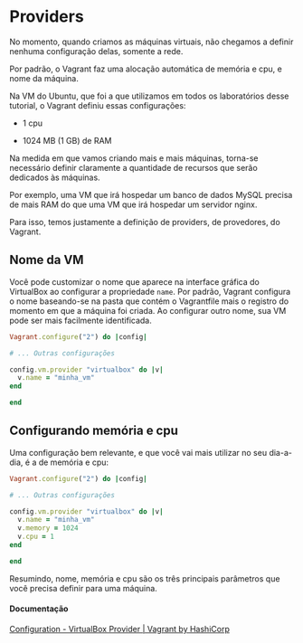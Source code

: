 # Providers

No momento, quando criamos as máquinas virtuais, não chegamos a definir nenhuma configuração delas, somente a rede.

Por padrão, o Vagrant faz uma alocação automática de memória e cpu, e nome da máquina.

Na VM do Ubuntu, que foi a que utilizamos em todos os laboratórios desse tutorial, o Vagrant definiu essas configurações:

- 1 cpu

- 1024 MB (1 GB) de RAM

Na medida em que vamos criando mais e mais máquinas, torna-se necessário definir claramente a quantidade de recursos que serão dedicados às máquinas.

Por exemplo, uma VM que irá hospedar um banco de dados MySQL precisa de mais RAM do que uma VM que irá hospedar um servidor nginx.

Para isso, temos justamente a definição de providers, de provedores, do Vagrant.

## Nome da VM

Você pode customizar o nome que aparece na interface gráfica do VirtualBox ao configurar a propriedade `name`. Por padrão, Vagrant configura o nome baseando-se na pasta que contém o Vagrantfile mais o registro do momento em que a máquina foi criada. Ao configurar outro nome, sua VM pode ser mais facilmente identificada.

```Ruby
Vagrant.configure("2") do |config|

# ... Outras configurações

config.vm.provider "virtualbox" do |v|
  v.name = "minha_vm"
end

end
```

## Configurando memória e cpu

Uma configuração bem relevante, e que você vai mais utilizar no seu dia-a-dia, é a de memória e cpu:

```Ruby
Vagrant.configure("2") do |config|

# ... Outras configurações

config.vm.provider "virtualbox" do |v|
  v.name = "minha_vm"
  v.memory = 1024
  v.cpu = 1
end

end
```

Resumindo, nome, memória e cpu são os três principais parâmetros que você precisa definir para uma máquina.

#### Documentação

[Configuration - VirtualBox Provider | Vagrant by HashiCorp](https://www.vagrantup.com/docs/providers/virtualbox/configuration)
